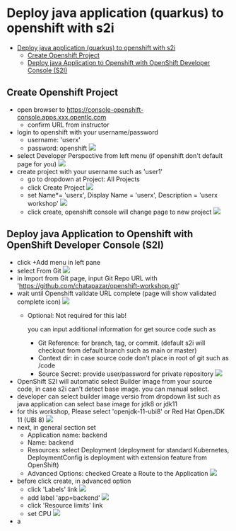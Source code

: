 # Deploy java application (quarkus) to openshift with s2i
<!-- TOC -->

- [Deploy java application (quarkus) to openshift with s2i](#deploy-java-application-quarkus-to-openshift-with-s2i)
  - [Create Openshift Project](#create-openshift-project)
  - [Deploy java Application to Openshift with OpenShift Developer Console (S2I)](#deploy-java-application-to-openshift-with-openshift-developer-console-s2i)

<!-- /TOC -->

## Create Openshift Project
- open browser to https://console-openshift-console.apps.xxx.opentlc.com
  - confirm URL from instructor
- login to openshift with your username/password
  - username: 'userx'
  - password: openshift
  ![](images/work_1.png)
- select Developer Perspective from left menu (if openshift don't default page for you)
  ![](images/work_2.png)
- create project with your username such as 'user1'
  - go to dropdown at Project: All Projects
  - click Create Project
  ![](images/work_3.png)
  - set Name*= 'userx', Display Name = 'userx', Description = 'userx workshop'
  ![](images/work_4.png)
  - click create, openshift console will change page to new project
  ![](images/work_5.png)

## Deploy java Application to Openshift with OpenShift Developer Console (S2I)
- click +Add menu in left pane
- select From Git
  ![](images/work_6.png)
- in Import from Git page, input Git Repo URL with 'https://github.com/chatapazar/openshift-workshop.git'
- wait until Openshift validate URL complete (page will show validated complete icon)
  ![](images/work_7.png)
  - Optional: Not required for this lab! 
    
    you can input additional information for get source code such as
    - Git Reference: for branch, tag, or commit. (default s2i will checkout from default branch such as main or master)
    - Context dir: in case source code don't place in root of git such as /code
    - Source Secret: provide user/password for private repository
  ![](images/work_26.png)  
- OpenShift S2I will automatic select Builder Image from your source code, in case s2i can't detect base image. you can manual select.
- developer can select builder image versio from dropdown list such as java application can select base image for jdk8 or jdk11 
- for this workshop, Please select 'openjdk-11-ubi8'  or Red Hat OpenJDK 11 (UBI 8)
  ![](images/work_8.png)
- next, in general section set
  - Application name: backend
  - Name: backend
  - Resources: select Deployment (deployment for standard Kubernetes, DeploymentConfig is deployment with extension feature from OpenShift)
  - Advanced Options: checked Create a Route to the Application
  ![](images/work_9.png)
- before click create, in advanced option
  - click 'Labels' link
  ![](images/work_10.png)
  - add label 'app=backend'
  ![](images/work_11.png)
  - click 'Resource limits' link
  - set CPU
  ![](images/work_12.png)
- a

